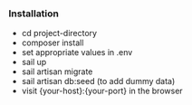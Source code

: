 ### Installation

- cd project-directory
- composer install
- set appropriate values in .env
- sail up
- sail artisan migrate
- sail artisan db:seed (to add dummy data)
- visit {your-host}:{your-port} in the browser
